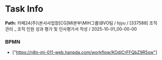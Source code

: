 # Task Info

**Path:** 카페24(주)\본사사업장\[CG]MI본부\MIH그룹\BVO팀 / hjyu / [337588] 조직 관리 _ 조직 인원 성과 평가 및 인사평가서 작성 / 2025-10-01_00-00-00

### BPMN
- ["https://n8n-mi-011-web.hanpda.com/workflow/KOdjCrFFQbZ9R5sw"]

